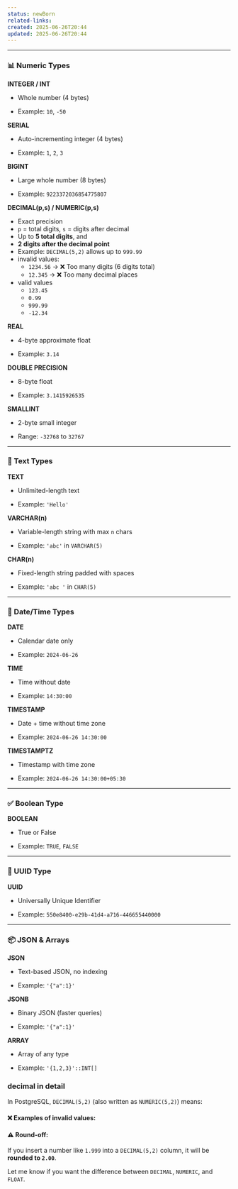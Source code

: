 ```yaml
---
status: newBorn
related-links: 
created: 2025-06-26T20:44
updated: 2025-06-26T20:44
---
```

---


### 📊 Numeric Types

**INTEGER / INT**

- Whole number (4 bytes)
    
- Example: `10`, `-50`
    

**SERIAL**

- Auto-incrementing integer (4 bytes)
    
- Example: `1`, `2`, `3`
    

**BIGINT**

- Large whole number (8 bytes)
    
- Example: `9223372036854775807`
    

**DECIMAL(p,s) / NUMERIC(p,s)**

- Exact precision
- `p` = total digits, `s` = digits after decimal
- Up to **5 total digits**, and
- **2 digits after the decimal point**
- Example: `DECIMAL(5,2)` allows up to `999.99`
- invalid values: 
	- `1234.56` → ❌ Too many digits (6 digits total)
	- `12.345` → ❌ Too many decimal places
- valid values
	- `123.45`
	- `0.99`
	- `999.99`
	- `-12.34`

**REAL**

- 4-byte approximate float
    
- Example: `3.14`
    

**DOUBLE PRECISION**

- 8-byte float
    
- Example: `3.1415926535`
    

**SMALLINT**

- 2-byte small integer
    
- Range: `-32768` to `32767`
    

---

### 📝 Text Types

**TEXT**

- Unlimited-length text
    
- Example: `'Hello'`
    

**VARCHAR(n)**

- Variable-length string with max `n` chars
    
- Example: `'abc'` in `VARCHAR(5)`
    

**CHAR(n)**

- Fixed-length string padded with spaces
    
- Example: `'abc '` in `CHAR(5)`
    

---

### 📅 Date/Time Types

**DATE**

- Calendar date only
    
- Example: `2024-06-26`
    

**TIME**

- Time without date
    
- Example: `14:30:00`
    

**TIMESTAMP**

- Date + time without time zone
    
- Example: `2024-06-26 14:30:00`
    

**TIMESTAMPTZ**

- Timestamp with time zone
    
- Example: `2024-06-26 14:30:00+05:30`
    

---

### ✅ Boolean Type

**BOOLEAN**

- True or False
    
- Example: `TRUE`, `FALSE`
    

---

### 🎯 UUID Type

**UUID**

- Universally Unique Identifier
    
- Example: `550e8400-e29b-41d4-a716-446655440000`
    

---

### 📦 JSON & Arrays

**JSON**

- Text-based JSON, no indexing
    
- Example: `'{"a":1}'`
    

**JSONB**

- Binary JSON (faster queries)
    
- Example: `'{"a":1}'`
    

**ARRAY**

- Array of any type
    
- Example: `'{1,2,3}'::INT[]`

### decimal in detail

In PostgreSQL, `DECIMAL(5,2)` (also written as `NUMERIC(5,2)`) means:



#### ❌ Examples of invalid values:


    

#### ⚠️ Round-off:

If you insert a number like `1.999` into a `DECIMAL(5,2)` column, it will be **rounded to `2.00`**.

Let me know if you want the difference between `DECIMAL`, `NUMERIC`, and `FLOAT`.

